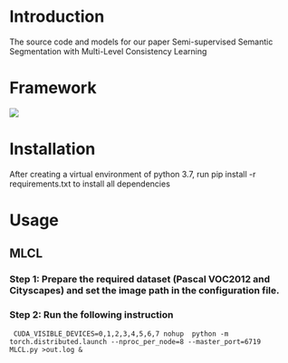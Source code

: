 
# Introduction
 The source code and models for our paper Semi-supervised Semantic Segmentation with Multi-Level Consistency Learning


# Framework
<img src="https://github.com/MKSAQW/MLCL/blob/main/Net.pdf">
<!-- ![image](https://github.com/MKSAQW/MLCL/blob/main/Net.pdf) -->


# Installation
  After creating a virtual environment of python 3.7, run pip install -r requirements.txt to install all dependencies

# Usage
## MLCL
### Step 1:  Prepare the required dataset (Pascal VOC2012 and Cityscapes) and set the image path in the configuration file.
### Step 2:  Run the following instruction
     CUDA_VISIBLE_DEVICES=0,1,2,3,4,5,6,7 nohup  python -m torch.distributed.launch --nproc_per_node=8 --master_port=6719  MLCL.py >out.log &

  
